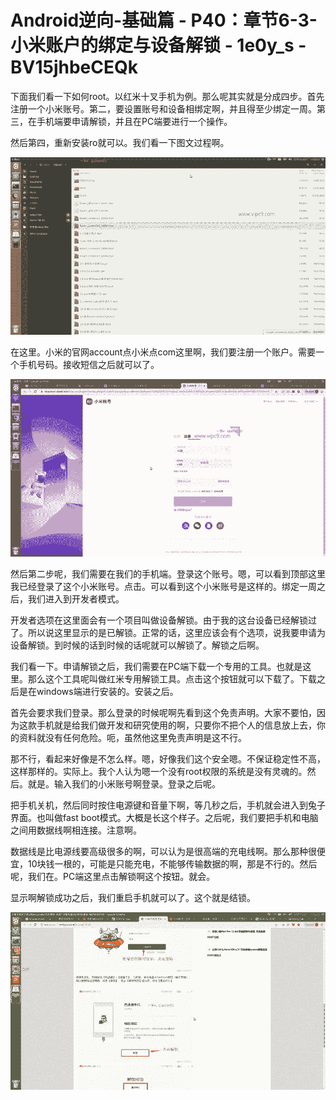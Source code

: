 # Android逆向-基础篇 - P40：章节6-3-小米账户的绑定与设备解锁 - 1e0y_s - BV15jhbeCEQk

下面我们看一下如何root。以红米十叉手机为例。那么呢其实就是分成四步。首先注册一个小米账号。第二，要设置账号和设备相绑定啊，并且得至少绑定一周。第三，在手机端要申请解锁，并且在PC端要进行一个操作。

然后第四，重新安装ro就可以。我们看一下图文过程啊。

![](img/9533d8ffba3006182e62a664a52dc599_1.png)

在这里。小米的官网account点小米点com这里啊，我们要注册一个账户。需要一个手机号码。接收短信之后就可以了。



![](img/9533d8ffba3006182e62a664a52dc599_3.png)

然后第二步呢，我们需要在我们的手机端。登录这个账号。嗯，可以看到顶部这里我已经登录了这个小米账号。点击。可以看到这个小米账号是这样的。绑定一周之后，我们进入到开发者模式。

开发者选项在这里面会有一个项目叫做设备解锁。由于我的这台设备已经解锁过了。所以说这里显示的是已解锁。正常的话，这里应该会有个选项，说我要申请为设备解锁。到时候的话到时候的话呢就可以解锁了。解锁之后啊。

我们看一下。申请解锁之后，我们需要在PC端下载一个专用的工具。也就是这里。那么这个工具呢叫做红米专用解锁工具。点击这个按钮就可以下载了。下载之后是在windows端进行安装的。安装之后。

首先会要求我们登录。那么登录的时候呢啊先看到这个免责声明。大家不要怕，因为这款手机就是给我们做开发和研究使用的啊，只要你不把个人的信息放上去，你的资料就没有任何危险。呃，虽然他这里免责声明是这不行。

那不行，看起来好像是不怎么样。嗯，好像我们这个安全嗯。不保证稳定性不高，这样那样的。实际上。我个人认为嗯一个没有root权限的系统是没有灵魂的。然后。就是。输入我们的小米账号啊登录。登录之后呢。

把手机关机，然后同时按住电源键和音量下啊，等几秒之后，手机就会进入到兔子界面。也叫做fast boot模式。大概是长这个样子。之后呢，我们要把手机和电脑之间用数据线啊相连接。注意啊。

数据线是比电源线要高级很多的啊，可以认为是很高端的充电线啊。那么那种很便宜，10块钱一根的，可能是只能充电，不能够传输数据的啊，那是不行的。然后呢，我们在。PC端这里点击解锁啊这个按钮。就会。

显示啊解锁成功之后，我们重启手机就可以了。这个就是结锁。

![](img/9533d8ffba3006182e62a664a52dc599_5.png)